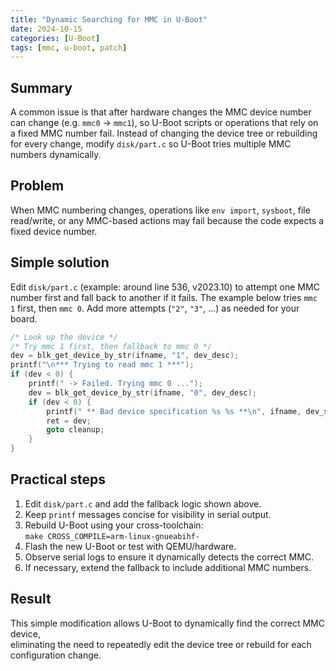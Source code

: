 ```yaml
---
title: "Dynamic Searching for MMC in U-Boot"
date: 2024-10-15
categories: [U-Boot]
tags: [mmc, u-boot, patch]
---
```



## Summary
A common issue is that after hardware changes the MMC device number can change (e.g. `mmc0` → `mmc1`), so U-Boot scripts or operations that rely on a fixed MMC number fail. Instead of changing the device tree or rebuilding for every change, modify `disk/part.c` so U-Boot tries multiple MMC numbers dynamically.

## Problem
When MMC numbering changes, operations like `env import`, `sysboot`, file read/write, or any MMC-based actions may fail because the code expects a fixed device number.

## Simple solution
Edit `disk/part.c` (example: around line 536, v2023.10) to attempt one MMC number first and fall back to another if it fails. The example below tries `mmc 1` first, then `mmc 0`. Add more attempts (`"2"`, `"3"`, ...) as needed for your board.

```c
/* Look up the device */
/* Try mmc 1 first, then fallback to mmc 0 */
dev = blk_get_device_by_str(ifname, "1", dev_desc);
printf("\n*** Trying to read mmc 1 ***");
if (dev < 0) {
    printf(" -> Failed. Trying mmc 0 ...");
    dev = blk_get_device_by_str(ifname, "0", dev_desc);
    if (dev < 0) {
        printf(" ** Bad device specification %s %s **\n", ifname, dev_str);
        ret = dev;
        goto cleanup;
    }
}

```

## Practical steps

1. Edit `disk/part.c` and add the fallback logic shown above.  
2. Keep `printf` messages concise for visibility in serial output.  
3. Rebuild U-Boot using your cross-toolchain:  
   `make CROSS_COMPILE=arm-linux-gnueabihf-`  
4. Flash the new U-Boot or test with QEMU/hardware.  
5. Observe serial logs to ensure it dynamically detects the correct MMC.  
6. If necessary, extend the fallback to include additional MMC numbers.


## Result

This simple modification allows U-Boot to dynamically find the correct MMC device,  
eliminating the need to repeatedly edit the device tree or rebuild for each configuration change.
